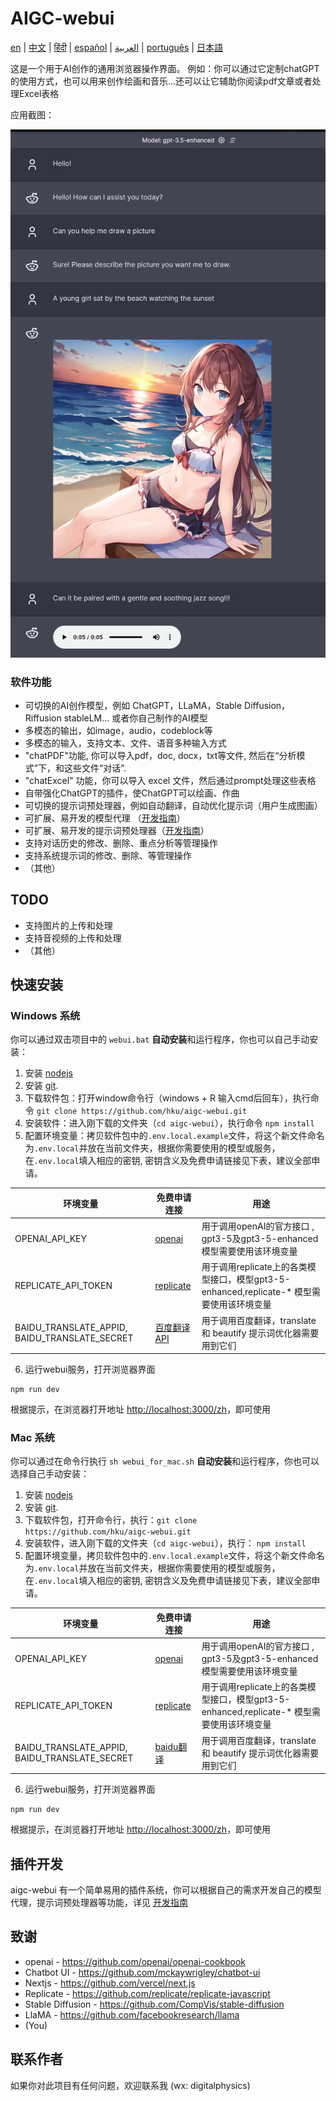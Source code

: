 # AIGC-webui

[en](../README.md) | [中文](./README_cn.md) | [हिंदी](./README_in.md) | [español](./README_es.md) | [العربية](./README_ar.md) | [português](./README_po.md) | [日本語](./README_jp.md)

这是一个用于AI创作的通用浏览器操作界面。 例如：你可以通过它定制chatGPT的使用方式，也可以用来创作绘画和音乐...还可以让它辅助你阅读pdf文章或者处理Excel表格

应用截图：

![screenshot](./images/screenshoot.jpg)

### 软件功能
 
- 可切换的AI创作模型，例如 ChatGPT，LLaMA，Stable Diffusion，Riffusion stableLM... 或者你自己制作的AI模型
- 多模态的输出，如image，audio，codeblock等
- 多模态的输入，支持文本、文件、语音多种输入方式
- "chatPDF"功能, 你可以导入pdf，doc, docx，txt等文件, 然后在“分析模式”下，和这些文件“对话”.
- "chatExcel" 功能，你可以导入 excel 文件，然后通过prompt处理这些表格
- 自带强化ChatGPT的插件，使ChatGPT可以绘画、作曲
- 可切换的提示词预处理器，例如自动翻译，自动优化提示词（用户生成图画）
- 可扩展、易开发的模型代理 （[开发指南](docs/Contributing.md)）
- 可扩展、易开发的提示词预处理器（[开发指南](docs/Contributing.md)）
- 支持对话历史的修改、删除、重点分析等管理操作
- 支持系统提示词的修改、删除、等管理操作
- （其他）

## TODO

- 支持图片的上传和处理
- 支持音视频的上传和处理
- （其他）

## 快速安装

### Windows 系统

你可以通过双击项目中的 `webui.bat` **自动安装**和运行程序，你也可以自己手动安装：

1. 安装 [nodejs](https://nodejs.org) 
2. 安装 [git](https://git-scm.com/download/win).
3. 下载软件包：打开window命令行（windows + R 输入cmd后回车），执行命令 `git clone https://github.com/hku/aigc-webui.git`
4. 安装软件：进入刚下载的文件夹（`cd aigc-webui`），执行命令 `npm install`
5. 配置环境变量：拷贝软件包中的`.env.local.example`文件，将这个新文件命名为`.env.local`并放在当前文件夹，根据你需要使用的模型或服务，在`.env.local`填入相应的密钥, 密钥含义及免费申请链接见下表，建议全部申请。

| 环境变量               |  免费申请连接                  | 用途                                             |
| --------------------- | ------------------------------ | ------------------------------------------------------- |
| OPENAI_API_KEY        |   [openai](https://platform.openai.com/account/api-keys)     |用于调用openAI的官方接口 , gpt3-5及gpt3-5-enhanced模型需要使用该环境变量 |
| REPLICATE_API_TOKEN    | [replicate](https://replicate.com)       | 用于调用replicate上的各类模型接口，模型gpt3-5-enhanced,replicate-* 模型需要使用该环境变量 |
| BAIDU_TRANSLATE_APPID, BAIDU_TRANSLATE_SECRET  | [百度翻译API](http://api.fanyi.baidu.com/product/11)  | 用于调用百度翻译，translate 和  beautify 提示词优化器需要用到它们          |


6. 运行webui服务，打开浏览器界面
```
npm run dev
```
根据提示，在浏览器打开地址 [http://localhost:3000/zh](http://localhost:3000/zh)，即可使用

### Mac 系统

你可以通过在命令行执行 `sh webui_for_mac.sh` **自动安装**和运行程序，你也可以选择自己手动安装：

1. 安装 [nodejs](https://nodejs.org) 
2. 安装 [git](https://git-scm.com/book/zh/v2/%E8%B5%B7%E6%AD%A5-%E5%AE%89%E8%A3%85-Git).
3. 下载软件包，打开命令行，执行：`git clone https://github.com/hku/aigc-webui.git`
4. 安装软件，进入刚下载的文件夹（`cd aigc-webui`），执行： `npm install`
5. 配置环境变量，拷贝软件包中的`.env.local.example`文件，将这个新文件命名为`.env.local`并放在当前文件夹，根据你需要使用的模型或服务，在`.env.local`填入相应的密钥, 密钥含义及免费申请链接见下表，建议全部申请。

| 环境变量               |  免费申请连接                  | 用途                                             |
| --------------------- | ------------------------------ | ------------------------------------------------------- |
| OPENAI_API_KEY        |   <a href="https://platform.openai.com/account/api-keys" target="_blank">openai</a>     |用于调用openAI的官方接口 , gpt3-5及gpt3-5-enhanced模型需要使用该环境变量 |
| REPLICATE_API_TOKEN    |  <a href="https://replicate.com" target="_blank">replicate</a>       | 用于调用replicate上的各类模型接口，模型gpt3-5-enhanced,replicate-* 模型需要使用该环境变量 |
| BAIDU_TRANSLATE_APPID, BAIDU_TRANSLATE_SECRET  | <a href="http://api.fanyi.baidu.com/product/11" target="_blank">baidu翻译</a>  | 用于调用百度翻译，translate 和  beautify 提示词优化器需要用到它们          |

6. 运行webui服务，打开浏览器界面
```
npm run dev
```
根据提示，在浏览器打开地址 [http://localhost:3000/zh](http://localhost:3000/zh)，即可使用

## 插件开发

aigc-webui 有一个简单易用的插件系统，你可以根据自己的需求开发自己的模型代理，提示词预处理器等功能，详见 [开发指南](docs/Contributing.md)


## 致谢
- openai - https://github.com/openai/openai-cookbook
- Chatbot UI - https://github.com/mckaywrigley/chatbot-ui
- Nextjs - https://github.com/vercel/next.js
- Replicate - https://github.com/replicate/replicate-javascript
- Stable Diffusion - https://github.com/CompVis/stable-diffusion
- LlaMA - https://github.com/facebookresearch/llama
- (You)

## 联系作者

如果你对此项目有任何问题，欢迎联系我 (wx: digitalphysics)